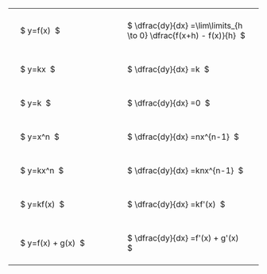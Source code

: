 ---
---

#  
<br>
<style type="text/css">
#T_458bb th.col_heading {
  text-align: left;
  font-size: 1em;
}
#T_458bb td {
  text-align: left;
  font-size: 1em;
  padding: 1.5em;
}
#T_458bb_row0_col0, #T_458bb_row1_col0, #T_458bb_row2_col0, #T_458bb_row3_col0, #T_458bb_row4_col0, #T_458bb_row5_col0, #T_458bb_row6_col0 {
  width: 300px;
  white-space: pre-wrap;
}
#T_458bb_row0_col1, #T_458bb_row1_col1, #T_458bb_row2_col1, #T_458bb_row3_col1, #T_458bb_row4_col1, #T_458bb_row5_col1, #T_458bb_row6_col1 {
  width: 400px;
  white-space: pre-wrap;
}
</style>
<table id="T_458bb">
  <thead>
  </thead>
  <tbody>
    <tr>
      <td id="T_458bb_row0_col0" class="data row0 col0" >$ y=f(x)  $</td>
      <td id="T_458bb_row0_col1" class="data row0 col1" >$ \dfrac{dy}{dx} =\lim\limits_{h \to 0} \dfrac{f(x+h) - f(x)}{h}  $</td>
    </tr>
    <tr>
      <td id="T_458bb_row1_col0" class="data row1 col0" >$ y=kx  $</td>
      <td id="T_458bb_row1_col1" class="data row1 col1" >$ \dfrac{dy}{dx} =k  $</td>
    </tr>
    <tr>
      <td id="T_458bb_row2_col0" class="data row2 col0" >$ y=k  $</td>
      <td id="T_458bb_row2_col1" class="data row2 col1" >$ \dfrac{dy}{dx} =0  $</td>
    </tr>
    <tr>
      <td id="T_458bb_row3_col0" class="data row3 col0" >$ y=x^n  $</td>
      <td id="T_458bb_row3_col1" class="data row3 col1" >$ \dfrac{dy}{dx} =nx^{n-1}  $</td>
    </tr>
    <tr>
      <td id="T_458bb_row4_col0" class="data row4 col0" >$ y=kx^n  $</td>
      <td id="T_458bb_row4_col1" class="data row4 col1" >$ \dfrac{dy}{dx} =knx^{n-1}  $</td>
    </tr>
    <tr>
      <td id="T_458bb_row5_col0" class="data row5 col0" >$ y=kf(x)  $</td>
      <td id="T_458bb_row5_col1" class="data row5 col1" >$ \dfrac{dy}{dx} =kf'(x)  $</td>
    </tr>
    <tr>
      <td id="T_458bb_row6_col0" class="data row6 col0" >$ y=f(x) + g(x)  $</td>
      <td id="T_458bb_row6_col1" class="data row6 col1" >$ \dfrac{dy}{dx} =f'(x) + g'(x)  $</td>
    </tr>
  </tbody>
</table>
